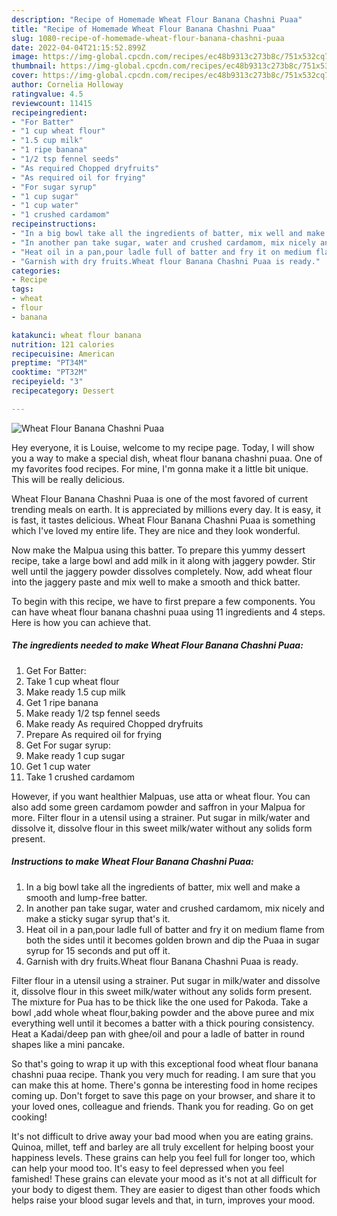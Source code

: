 ```yaml
---
description: "Recipe of Homemade Wheat Flour Banana Chashni Puaa"
title: "Recipe of Homemade Wheat Flour Banana Chashni Puaa"
slug: 1080-recipe-of-homemade-wheat-flour-banana-chashni-puaa
date: 2022-04-04T21:15:52.899Z
image: https://img-global.cpcdn.com/recipes/ec48b9313c273b8c/751x532cq70/wheat-flour-banana-chashni-puaa-recipe-main-photo.jpg
thumbnail: https://img-global.cpcdn.com/recipes/ec48b9313c273b8c/751x532cq70/wheat-flour-banana-chashni-puaa-recipe-main-photo.jpg
cover: https://img-global.cpcdn.com/recipes/ec48b9313c273b8c/751x532cq70/wheat-flour-banana-chashni-puaa-recipe-main-photo.jpg
author: Cornelia Holloway
ratingvalue: 4.5
reviewcount: 11415
recipeingredient:
- "For Batter"
- "1 cup wheat flour"
- "1.5 cup milk"
- "1 ripe banana"
- "1/2 tsp fennel seeds"
- "As required Chopped dryfruits"
- "As required oil for frying"
- "For sugar syrup"
- "1 cup sugar"
- "1 cup water"
- "1 crushed cardamom"
recipeinstructions:
- "In a big bowl take all the ingredients of batter, mix well and make a smooth and lump-free batter."
- "In another pan take sugar, water and crushed cardamom, mix nicely and make a sticky sugar syrup that&#39;s it."
- "Heat oil in a pan,pour ladle full of batter and fry it on medium flame from both the sides until it becomes golden brown and dip the Puaa in sugar syrup for 15 seconds and put off it."
- "Garnish with dry fruits.Wheat flour Banana Chashni Puaa is ready."
categories:
- Recipe
tags:
- wheat
- flour
- banana

katakunci: wheat flour banana 
nutrition: 121 calories
recipecuisine: American
preptime: "PT34M"
cooktime: "PT32M"
recipeyield: "3"
recipecategory: Dessert

---
```



![Wheat Flour Banana Chashni Puaa](https://img-global.cpcdn.com/recipes/ec48b9313c273b8c/751x532cq70/wheat-flour-banana-chashni-puaa-recipe-main-photo.jpg)

Hey everyone, it is Louise, welcome to my recipe page. Today, I will show you a way to make a special dish, wheat flour banana chashni puaa. One of my favorites food recipes. For mine, I'm gonna make it a little bit unique. This will be really delicious.

Wheat Flour Banana Chashni Puaa is one of the most favored of current trending meals on earth. It is appreciated by millions every day. It is easy, it is fast, it tastes delicious. Wheat Flour Banana Chashni Puaa is something which I've loved my entire life. They are nice and they look wonderful.

Now make the Malpua using this batter. To prepare this yummy dessert recipe, take a large bowl and add milk in it along with jaggery powder. Stir well until the jaggery powder dissolves completely. Now, add wheat flour into the jaggery paste and mix well to make a smooth and thick batter.


To begin with this recipe, we have to first prepare a few components. You can have wheat flour banana chashni puaa using 11 ingredients and 4 steps. Here is how you can achieve that.

<!--inarticleads1-->

##### The ingredients needed to make Wheat Flour Banana Chashni Puaa:

1. Get For Batter:
1. Take 1 cup wheat flour
1. Make ready 1.5 cup milk
1. Get 1 ripe banana
1. Make ready 1/2 tsp fennel seeds
1. Make ready As required Chopped dryfruits
1. Prepare As required oil for frying
1. Get For sugar syrup:
1. Make ready 1 cup sugar
1. Get 1 cup water
1. Take 1 crushed cardamom


However, if you want healthier Malpuas, use atta or wheat flour. You can also add some green cardamom powder and saffron in your Malpua for more. Filter flour in a utensil using a strainer. Put sugar in milk/water and dissolve it, dissolve flour in this sweet milk/water without any solids form present. 

<!--inarticleads2-->

##### Instructions to make Wheat Flour Banana Chashni Puaa:

1. In a big bowl take all the ingredients of batter, mix well and make a smooth and lump-free batter.
1. In another pan take sugar, water and crushed cardamom, mix nicely and make a sticky sugar syrup that&#39;s it.
1. Heat oil in a pan,pour ladle full of batter and fry it on medium flame from both the sides until it becomes golden brown and dip the Puaa in sugar syrup for 15 seconds and put off it.
1. Garnish with dry fruits.Wheat flour Banana Chashni Puaa is ready.


Filter flour in a utensil using a strainer. Put sugar in milk/water and dissolve it, dissolve flour in this sweet milk/water without any solids form present. The mixture for Pua has to be thick like the one used for Pakoda. Take a bowl ,add whole wheat flour,baking powder and the above puree and mix everything well until it becomes a batter with a thick pouring consistency. Heat a Kadai/deep pan with ghee/oil and pour a ladle of batter in round shapes like a mini pancake. 

So that's going to wrap it up with this exceptional food wheat flour banana chashni puaa recipe. Thank you very much for reading. I am sure that you can make this at home. There's gonna be interesting food in home recipes coming up. Don't forget to save this page on your browser, and share it to your loved ones, colleague and friends. Thank you for reading. Go on get cooking!

It's not difficult to drive away your bad mood when you are eating grains. Quinoa, millet, teff and barley are all truly excellent for helping boost your happiness levels. These grains can help you feel full for longer too, which can help your mood too. It's easy to feel depressed when you feel famished! These grains can elevate your mood as it's not at all difficult for your body to digest them. They are easier to digest than other foods which helps raise your blood sugar levels and that, in turn, improves your mood.
